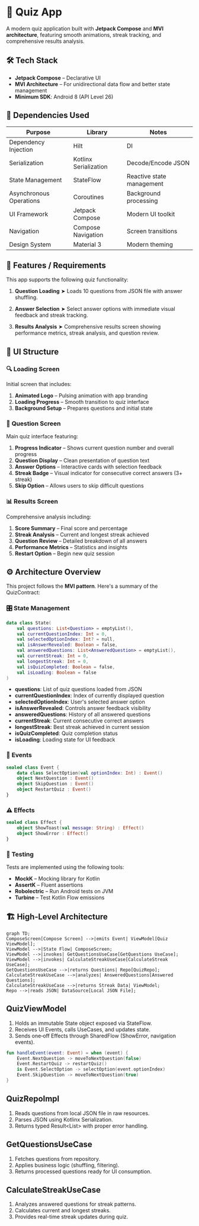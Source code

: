 # 🎯 Quiz App

A modern quiz application built with **Jetpack Compose** and **MVI architecture**, featuring smooth animations, streak tracking, and comprehensive results analysis.

## 🛠️ **Tech Stack**

- **Jetpack Compose** – Declarative UI
- **MVI Architecture** – For unidirectional data flow and better state management
- **Minimum SDK**: Android 8 (API Level 26)

## 🧩 **Dependencies Used**

| Purpose | Library | Notes |
|---------|---------|-------|
| Dependency Injection | Hilt | DI |
| Serialization | Kotlinx Serialization | Decode/Encode JSON |
| State Management | StateFlow | Reactive state management |
| Asynchronous Operations | Coroutines | Background processing |
| UI Framework | Jetpack Compose | Modern UI toolkit |
| Navigation | Compose Navigation | Screen transitions |
| Design System | Material 3 | Modern theming |

## 🧪 **Features / Requirements**

This app supports the following quiz functionality:

1. **Question Loading**
   ➤ Loads 10 questions from JSON file with answer shuffling.

2. **Answer Selection**
   ➤ Select answer options with immediate visual feedback and streak tracking.

3. **Results Analysis**
   ➤ Comprehensive results screen showing performance metrics, streak analysis, and question review.

## 📱 **UI Structure**

### 🔍 **Loading Screen**

Initial screen that includes:
1. **Animated Logo** – Pulsing animation with app branding
2. **Loading Progress** – Smooth transition to quiz interface
3. **Background Setup** – Prepares questions and initial state

### 🎯 **Question Screen**

Main quiz interface featuring:
1. **Progress Indicator** – Shows current question number and overall progress
2. **Question Display** – Clean presentation of question text
3. **Answer Options** – Interactive cards with selection feedback
4. **Streak Badge** – Visual indicator for consecutive correct answers (3+ streak)
5. **Skip Option** – Allows users to skip difficult questions

### 📊 **Results Screen**

Comprehensive analysis including:
1. **Score Summary** – Final score and percentage
2. **Streak Analysis** – Current and longest streak achieved
3. **Question Review** – Detailed breakdown of all answers
4. **Performance Metrics** – Statistics and insights
5. **Restart Option** – Begin new quiz session

## ⚙️ **Architecture Overview**

This project follows the **MVI pattern**. Here's a summary of the QuizContract:

### 🎛️ **State Management**

```kotlin
data class State(
    val questions: List<Question> = emptyList(),
    val currentQuestionIndex: Int = 0,
    val selectedOptionIndex: Int? = null,
    val isAnswerRevealed: Boolean = false,
    val answeredQuestions: List<AnsweredQuestion> = emptyList(),
    val currentStreak: Int = 0,
    val longestStreak: Int = 0,
    val isQuizCompleted: Boolean = false,
    val isLoading: Boolean = false
)
```

- **questions**: List of quiz questions loaded from JSON
- **currentQuestionIndex**: Index of currently displayed question
- **selectedOptionIndex**: User's selected answer option
- **isAnswerRevealed**: Controls answer feedback visibility
- **answeredQuestions**: History of all answered questions
- **currentStreak**: Current consecutive correct answers
- **longestStreak**: Best streak achieved in current session
- **isQuizCompleted**: Quiz completion status
- **isLoading**: Loading state for UI feedback

### 🔄 **Events**

```kotlin
sealed class Event {
    data class SelectOption(val optionIndex: Int) : Event()
    object NextQuestion : Event()
    object SkipQuestion : Event()
    object RestartQuiz : Event()
}
```

### ⚠️ **Effects**

```kotlin
sealed class Effect {
    object ShowToast(val message: String) : Effect()
    object ShowError : Effect()
}
```

### 🧪 **Testing**

Tests are implemented using the following tools:

- **MockK** – Mocking library for Kotlin
- **AssertK** – Fluent assertions
- **Robolectric** – Run Android tests on JVM
- **Turbine** – Test Kotlin Flow emissions

## 🏗 **High‑Level Architecture**

```mermaid
graph TD;
ComposeScreen[Compose Screen] -->|emits Event| ViewModel[Quiz ViewModel];
ViewModel -->|State Flow| ComposeScreen;
ViewModel -->|invokes| GetQuestionsUseCase[GetQuestions UseCase];
ViewModel -->|invokes| CalculateStreakUseCase[CalculateStreak UseCase];
GetQuestionsUseCase -->|returns Questions| Repo[QuizRepo];
CalculateStreakUseCase -->|analyzes| AnsweredQuestions[Answered Questions];
CalculateStreakUseCase -->|returns Streak Data| ViewModel;
Repo -->|reads JSON| DataSource[Local JSON File];
```

## **QuizViewModel**

1. Holds an immutable State object exposed via StateFlow.
2. Receives UI Events, calls UseCases, and updates state.
3. Sends one‑off Effects through SharedFlow (ShowError, navigation events).

```kotlin
fun handleEvent(event: Event) = when (event) {
    Event.NextQuestion -> moveToNextQuestion(false)
    Event.RestartQuiz -> restartQuiz()
    is Event.SelectOption -> selectOption(event.optionIndex)
    Event.SkipQuestion -> moveToNextQuestion(true)
}
```

## **QuizRepoImpl**

1. Reads questions from local JSON file in raw resources.
2. Parses JSON using Kotlinx Serialization.
3. Returns typed Result<List<Question>> with proper error handling.

## **GetQuestionsUseCase**

1. Fetches questions from repository.
2. Applies business logic (shuffling, filtering).
3. Returns processed questions ready for UI consumption.

## **CalculateStreakUseCase**

1. Analyzes answered questions for streak patterns.
2. Calculates current and longest streaks.
3. Provides real-time streak updates during quiz.
